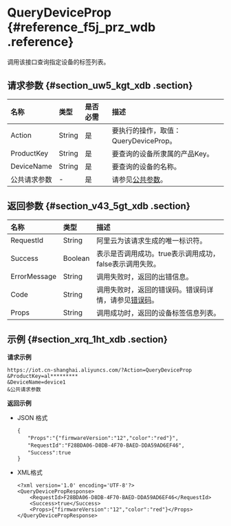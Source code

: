 # QueryDeviceProp {#reference_f5j_prz_wdb .reference}

调用该接口查询指定设备的标签列表。

## 请求参数 {#section_uw5_kgt_xdb .section}

|名称|类型|是否必需|描述|
|:-|:-|:---|:-|
|Action|String|是|要执行的操作，取值：QueryDeviceProp。|
|ProductKey|String|是|要查询的设备所隶属的产品Key。|
|DeviceName|String|是|要查询的设备的名称。|
|公共请求参数|-|是|请参见[公共参数](intl.zh-CN/云端开发指南/云端API参考/公共参数.md#)。|

## 返回参数 {#section_v43_5gt_xdb .section}

|名称|类型|描述|
|:-|:-|:-|
|RequestId|String|阿里云为该请求生成的唯一标识符。|
|Success|Boolean|表示是否调用成功。true表示调用成功，false表示调用失败。|
|ErrorMessage|String|调用失败时，返回的出错信息。|
|Code|String|调用失败时，返回的错误码。错误码详情，请参见[错误码](intl.zh-CN/云端开发指南/云端API参考/错误码.md#)。|
|Props|String|调用成功时，返回的设备标签信息列表。|

## 示例 {#section_xrq_1ht_xdb .section}

**请求示例**

```
https://iot.cn-shanghai.aliyuncs.com/?Action=QueryDeviceProp
&ProductKey=al*********
&DeviceName=device1
&公共请求参数
```

**返回示例**

-   JSON 格式

    ```
    {
    　　"Props":"{"firmwareVersion":"12","color":"red"}",
    　　"RequestId":"F28BDA06-D8DB-4F70-BAED-DDA59AD6EF46",
    　　"Success":true
    }
    ```

-   XML格式

    ```
    <?xml version='1.0' encoding='UTF-8'?>
    <QueryDevicePropResponse>
        <RequestId>F28BDA06-D8DB-4F70-BAED-DDA59AD6EF46</RequestId>
        <Success>true</Success>
        <Props>{"firmwareVersion":"12","color":"red"}</Props>
    </QueryDevicePropResponse>
    ```


